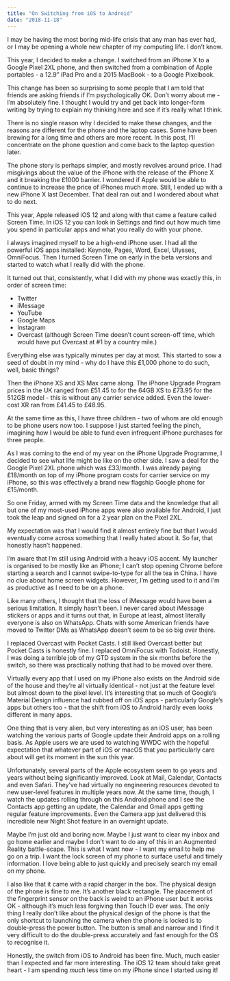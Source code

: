 ```yaml
---
title: "On Switching from iOS to Android"
date: "2018-11-18"
---
```


I may be having the most boring mid-life crisis that any man has ever had, or I may be opening a whole new chapter of my computing life. I don’t know.

This year, I decided to make a change. I switched from an iPhone X to a Google Pixel 2XL phone, and then switched from a combination of Apple portables - a 12.9” iPad Pro and a 2015 MacBook - to a Google Pixelbook.

This change has been so surprising to some people that I am told that friends are asking friends if I’m psychologically OK. Don’t worry about me - I’m absolutely fine. I thought I would try and get back into longer-form writing by trying to explain my thinking here and see if it’s really what I think.

There is no single reason why I decided to make these changes, and the reasons are different for the phone and the laptop cases. Some have been brewing for a long time and others are more recent. In this post, I’ll concentrate on the phone question and come back to the laptop question later.

The phone story is perhaps simpler, and mostly revolves around price. I had misgivings about the value of the iPhone with the release of the iPhone X and it breaking the £1000 barrier. I wondered if Apple would be able to continue to increase the price of iPhones much more. Still, I ended up with a new iPhone X last December. That deal ran out and I wondered about what to do next.

This year, Apple released iOS 12 and along with that came a feature called Screen Time. In iOS 12 you can look in Settings and find out how much time you spend in particular apps and what you really do with your phone.

I always imagined myself to be a high-end iPhone user. I had all the powerful iOS apps installed: Keynote, Pages, Word, Excel, Ulysses, OmniFocus. Then I turned Screen Time on early in the beta versions and started to watch what I really did with the phone.

It turned out that, consistently, what I did with my phone was exactly this, in order of screen time:

- Twitter
- iMessage
- YouTube
- Google Maps
- Instagram
- Overcast (although Screen Time doesn’t count screen-off time, which would have put Overcast at #1 by a country mile.)

Everything else was typically minutes per day at most. This started to sow a seed of doubt in my mind - why do I have this £1,000 phone to do such, well, basic things?

Then the iPhone XS and XS Max came along. The iPhone Upgrade Program prices in the UK ranged from £51.45 to for the 64GB XS to £73.95 for the 512GB model - this is without any carrier service added. Even the lower-cost XR ran from £41.45 to £48.95.

At the same time as this, I have three children - two of whom are old enough to be phone users now too. I suppose I just started feeling the pinch, imagining how I would be able to fund even infrequent iPhone purchases for three people.

As I was coming to the end of my year on the iPhone Upgrade Programme, I decided to see what life might be like on the other side. I saw a deal for the Google Pixel 2XL phone which was £33/month. I was already paying £18/month on top of my iPhone program costs for carrier service on my iPhone, so this was effectively a brand new flagship Google phone for £15/month.

So one Friday, armed with my Screen Time data and the knowledge that all but one of my most-used iPhone apps were also available for Android, I just took the leap and signed on for a 2 year plan on the Pixel 2XL.

My expectation was that I would find it almost entirely fine but that I would eventually come across something that I really hated about it. So far, that honestly hasn’t happened.

I’m aware that I’m still using Android with a heavy iOS accent. My launcher is organised to be mostly like an iPhone; I can’t stop opening Chrome before starting a search and I cannot swipe-to-type for all the tea in China. I have no clue about home screen widgets. However, I’m getting used to it and I’m as productive as I need to be on a phone.

Like many others, I thought that the loss of iMessage would have been a serious limitation. It simply hasn’t been. I never cared about iMessage stickers or apps and it turns out that, in Europe at least, almost literally everyone is also on WhatsApp. Chats with some American friends have moved to Twitter DMs as WhatsApp doesn’t seem to be so big over there.

I replaced Overcast with Pocket Casts. I still liked Overcast better but Pocket Casts is honestly fine. I replaced OmniFocus with Todoist. Honestly, I was doing a terrible job of my GTD system in the six months before the switch, so there was practically nothing that had to be moved over there.

Virtually every app that I used on my iPhone also exists on the Android side of the house and they’re all virtually identical - not just at the feature level but almost down to the pixel level. It’s interesting that so much of Google’s Material Design influence had rubbed off on iOS apps - particularly Google’s apps but others too - that the shift from iOS to Android hardly even looks different in many apps.

One thing that is very alien, but very interesting as an iOS user, has been watching the various parts of Google update their Android apps on a rolling basis. As Apple users we are used to watching WWDC with the hopeful expectation that whatever part of iOS or macOS that you particularly care about will get its moment in the sun this year.

Unfortunately, several parts of the Apple ecosystem seem to go years and years without being significantly improved. Look at Mail, Calendar, Contacts and even Safari. They’ve had virtually no engineering resources devoted to new user-level features in multiple years now. At the same time, though, I watch the updates rolling through on this Android phone and I see the Contacts app getting an update, the Calendar and Gmail apps getting regular feature improvements. Even the Camera app just delivered this incredible new Night Shot feature in an overnight update.

Maybe I’m just old and boring now. Maybe I just want to clear my inbox and go home earlier and maybe I don’t want to do any of this in an Augmented Reality battle-scape. This is what I want now - I want my email to help me go on a trip. I want the lock screen of my phone to surface useful and timely information. I love being able to just quickly and precisely search my email on my phone.

I also like that it came with a rapid charger in the box. The physical design of the phone is fine to me. It’s another black rectangle. The placement of the fingerprint sensor on the back is weird to an iPhone user but it works OK - although it’s much less forgiving than Touch ID ever was. The only thing I really don’t like about the physical design of the phone is that the only shortcut to launching the camera when the phone is locked is to double-press the power button. The button is small and narrow and I find it very difficult to do the double-press accurately and fast enough for the OS to recognise it.

Honestly, the switch from iOS to Android has been fine. Much, much easier than I expected and far more interesting. The iOS 12 team should take great heart - I am spending _much_ less time on my iPhone since I started using it!
